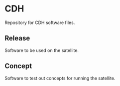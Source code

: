 # CDH

Repository for CDH software files. 

## Release

Software to be used on the satellite. 

## Concept 

Software to test out concepts for running the satellite.
